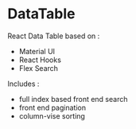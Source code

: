 # DataTable
React Data Table based on :
- Material UI
- React Hooks
- Flex Search

Includes : 
- full index based front end search
- front end pagination
- column-vise sorting